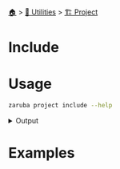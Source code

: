 <!--startTocHeader-->
[🏠](../../README.md) > [🔧 Utilities](../README.md) > [🏗️ Project](README.md)
# Include
<!--endTocHeader-->

# Usage

<!--startCode-->
```bash
zaruba project include --help
```
 
<details>
<summary>Output</summary>
 
```````
Add file to project

Usage:
  zaruba project include <fileName> [projectFile] [flags]

Flags:
  -h, --help   help for include
```````
</details>
<!--endCode-->

# Examples



<!--startTocSubTopic-->
<!--endTocSubTopic-->